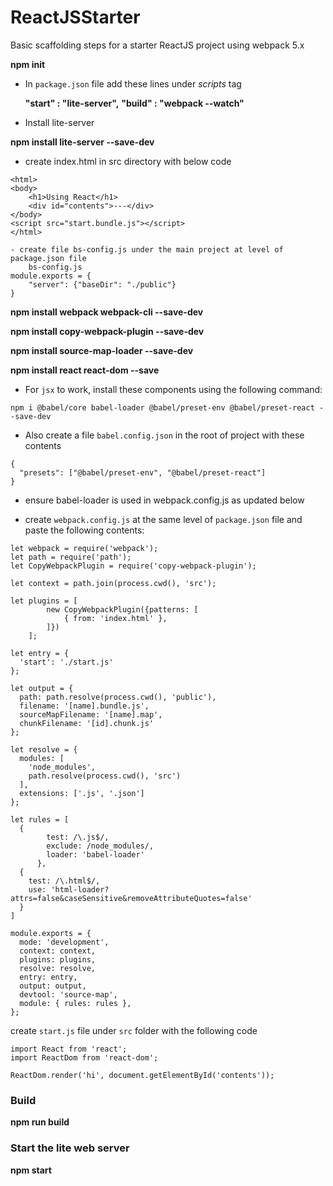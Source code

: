 # ReactJSStarter
Basic scaffolding steps for a starter ReactJS project using webpack 5.x


__npm init__
  
- In `package.json` file add these lines under _scripts_ tag

	__"start" : "lite-server",__
	__"build" : "webpack --watch"__

 - Install lite-server

 __npm install lite-server --save-dev__
 
 - create index.html in src directory with below code
	
```
<html>
<body>
    <h1>Using React</h1>
    <div id="contents">---</div>
</body>
<script src="start.bundle.js"></script>
</html>

- create file bs-config.js under the main project at level of package.json file
	bs-config.js
module.exports = {
    "server": {"baseDir": "./public"}
}
```

__npm install webpack webpack-cli --save-dev__

__npm install copy-webpack-plugin --save-dev__

__npm install source-map-loader --save-dev__

__npm install react react-dom --save__

- For `jsx` to work, install these components using the following command:

`npm i @babel/core babel-loader @babel/preset-env @babel/preset-react --save-dev`

- Also create a file `babel.config.json` in the root of project with these contents
```
{
  "presets": ["@babel/preset-env", "@babel/preset-react"]
}
```

- ensure babel-loader is used in webpack.config.js as updated below


- create `webpack.config.js` at the same level of `package.json` file and paste the following contents:
```
let webpack = require('webpack');
let path = require('path');
let CopyWebpackPlugin = require('copy-webpack-plugin');

let context = path.join(process.cwd(), 'src');

let plugins = [
        new CopyWebpackPlugin({patterns: [
            { from: 'index.html' },
        ]})
    ];

let entry = {
  'start': './start.js'
};

let output = {
  path: path.resolve(process.cwd(), 'public'),
  filename: '[name].bundle.js',
  sourceMapFilename: '[name].map',
  chunkFilename: '[id].chunk.js'
};                

let resolve = {
  modules: [
    'node_modules',
    path.resolve(process.cwd(), 'src')
  ],
  extensions: ['.js', '.json']
};
  
let rules = [
  {
        test: /\.js$/,
        exclude: /node_modules/,
        loader: 'babel-loader'
      },
  {
    test: /\.html$/,
    use: 'html-loader?attrs=false&caseSensitive&removeAttributeQuotes=false'
  }
]

module.exports = {
  mode: 'development',
  context: context,       
  plugins: plugins,
  resolve: resolve,
  entry: entry,
  output: output,
  devtool: 'source-map',
  module: { rules: rules },
};
```



create `start.js` file under `src` folder with the following code

```
import React from 'react';
import ReactDom from 'react-dom';

ReactDom.render('hi', document.getElementById('contents'));
```

### Build

__npm run build__



### Start the lite web server

__npm start__    

	
